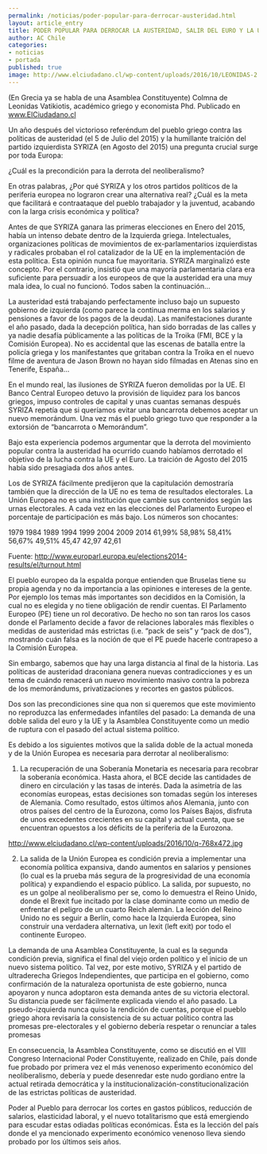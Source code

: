 ```yaml
---
permalink: /noticias/poder-popular-para-derrocar-austeridad.html
layout: article_entry
title: PODER POPULAR PARA DERROCAR LA AUSTERIDAD, SALIR DEL EURO Y LA UNIÓN EUROPEA.
author: AC Chile
categories: 
- noticias
- portada
published: true
image: http://www.elciudadano.cl/wp-content/uploads/2016/10/LEONIDAS-2.jpg
---
```


(En Grecia ya se habla de una Asamblea Constituyente)
Colmna de Leonidas Vatikiotis, académico griego y economista Phd. Publicado en www.ElCiudadano.cl

Un año después del victorioso referéndum del pueblo griego contra las políticas de austeridad (el 5 de Julio del 2015) y la humillante traición del partido izquierdista SYRIZA (en Agosto del 2015) una pregunta crucial surge por toda Europa:

¿Cuál es la precondición para la derrota del neoliberalismo?

En otras palabras, ¿Por qué SYRIZA y los otros partidos políticos de la periferia europea no lograron crear una alternativa real? ¿Cuál es la meta que facilitará e contraataque del pueblo trabajador y la juventud, acabando con la larga crisis económica y política?

Antes de que SYRIZA ganara las primeras elecciones en Enero del 2015, había un intenso debate dentro de la Izquierda griega. Intelectuales, organizaciones políticas de movimientos de ex-parlamentarios izquierdistas y radicales probaban el rol catalizador de la UE en la implementación de esta política. Esta opinión nunca fue mayoritaria. SYRIZA marginalizó este concepto. Por el contrario, insistió que una mayoría parlamentaria clara era suficiente para persuadir a los europeos de que la austeridad era una muy mala idea, lo cual no funcionó. Todos saben la continuación…

La austeridad está trabajando perfectamente incluso bajo un supuesto gobierno de izquierda (como parece la continua merma en los salarios y pensiones a favor de los pagos de la deuda). Las manifestaciones durante el año pasado, dada la decepción política, han sido borradas de las calles y ya nadie desafía públicamente a las políticas de la Troika (FMI, BCE y la Comisión Europea). No es accidental que las escenas de batalla entre la policía griega y los manifestantes que gritaban contra la Troika en el nuevo filme de aventura de Jason Brown no hayan sido filmadas en Atenas sino en Tenerife, España…

En el mundo real, las ilusiones de SYRIZA fueron demolidas por la UE. El Banco Central Europeo detuvo la provisión de liquidez para los bancos griegos, impuso controles de capital y unas cuantas semanas después SYRIZA repetía que si queríamos evitar una bancarrota debemos aceptar un nuevo memorándum. Una vez más el pueblo griego tuvo que responder a la extorsión de “bancarrota o Memorándum”.

Bajo esta experiencia podemos argumentar que la derrota del movimiento popular contra la austeridad ha ocurrido cuando habíamos derrotado el objetivo de la lucha contra la UE y el Euro. La traición de Agosto del 2015 había sido presagiada dos años antes.

Los de SYRIZA fácilmente predijeron que la capitulación demostraría también que la dirección de la UE no es tema de resultados electorales. La Unión Europea no es una institución que cambie sus contenidos según las urnas electorales. A cada vez en las elecciones del Parlamento Europeo el porcentaje de participación es más bajo. Los números son chocantes:


 1979	   1984	   1989	  1994	   1999	   2004	  2009 	  2014
61,99%	58,98%	58,41%	56,67%	49,51%	45,47 	42,97 	42,61

Fuente: http://www.europarl.europa.eu/elections2014-results/el/turnout.html


El pueblo europeo da la espalda porque entienden que Bruselas tiene su propia agenda y no da importancia a las opiniones e intereses de la gente. Por ejemplo los temas más importantes son decididos en la Comisión, la cual no es elegida y no tiene obligación de rendir cuentas. El Parlamento Europeo (PE) tiene un rol decorativo. De hecho no son tan raros los casos donde el Parlamento decide a favor de relaciones laborales más flexibles o medidas de austeridad más estrictas (i.e. “pack de seis” y “pack de dos”), mostrando cuán falsa es la noción de que el PE puede hacerle contrapeso a la Comisión Europea.

Sin embargo, sabemos que hay una larga distancia al final de la historia. Las políticas de austeridad draconiana genera nuevas contradicciones y es un tema de cuándo renacerá un nuevo movimiento masivo contra la pobreza de los memorándums, privatizaciones y recortes en gastos públicos.

Dos son las precondiciones sine qua non si queremos que este movimiento no reproduzca las enfermedades infantiles del pasado: La demanda de una doble salida del euro y la UE y la Asamblea Constituyente como un medio de ruptura con el pasado del actual sistema político.

Es debido a los siguientes motivos que la salida doble de la actual moneda y de la Unión Europea es necesaria para derrotar al neoliberalismo:


1.	La recuperación de una Soberanía Monetaria es necesaria para recobrar la soberanía económica. Hasta ahora, el BCE decide las cantidades de dinero en circulación y las tasas de interés. Dada la asimetría de las economías europeas, estas decisiones son tomadas según los intereses de Alemania. Como resultado, estos últimos años Alemania, junto con otros países del centro de la Eurozona, como los Países Bajos, disfruta de unos excedentes crecientes en su capital y actual cuenta, que se encuentran opuestos a los déficits de la periferia de la Eurozona.

http://www.elciudadano.cl/wp-content/uploads/2016/10/q-768x472.jpg

2.	La salida de la Unión Europea es condición previa a implementar una economía política expansiva, dando aumentos en salarios y pensiones (lo cual es la prueba más segura de la progresividad de una economía política) y expandiendo el espacio público. La salida, por supuesto, no es un golpe al neoliberalismo per se, como lo demuestra el Reino Unido, donde el Brexit fue incitado por la clase dominante como un medio de enfrentar el peligro de un cuarto Reich alemán. La lección del Reino Unido no es seguir a Berlín, como hace la Izquierda Europea, sino construir una verdadera alternativa, un lexit (left exit) por todo el continente Europeo.


La demanda de una Asamblea Constituyente, la cual es la segunda condición previa, significa el final del viejo orden político y el inicio de un nuevo sistema político. Tal vez, por este motivo, SYRIZA y el partido de ultraderecha Griegos Independientes, que participa en el gobierno, como confirmación de la naturaleza oportunista de este gobierno, nunca apoyaron y nunca adoptaron esta demanda antes de su victoria electoral. Su distancia puede ser fácilmente explicada viendo el año pasado. La pseudo-izquierda nunca quiso la rendición de cuentas, porque el pueblo griego ahora revisaría la consistencia de su actuar político contra las promesas pre-electorales y el gobierno debería respetar o renunciar a tales promesas

En consecuencia, la Asamblea Constituyente, como se discutió en el VIII Congreso Internacional Poder Constituyente, realizado en Chile, país donde fue probado por primera vez el más venenoso experimento económico del neoliberalismo, debería y puede desenredar este nudo gordiano entre la actual retirada democrática y la institucionalización-constitucionalización de las estrictas políticas de austeridad.

Poder al Pueblo para derrocar los cortes en gastos públicos, reducción de salarios, elasticidad laboral, y el nuevo totalitarismo que está emergiendo para escudar estas odiadas políticas económicas. Ésta es la lección del país donde el ya mencionado experimento económico venenoso lleva siendo probado por los últimos seis años.

